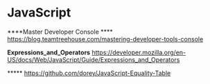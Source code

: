 # JavaScript
****Master Developer Console ****
https://blog.teamtreehouse.com/mastering-developer-tools-console

****Expressions_and_Operators****
https://developer.mozilla.org/en-US/docs/Web/JavaScript/Guide/Expressions_and_Operators

***** https://github.com/dorey/JavaScript-Equality-Table
